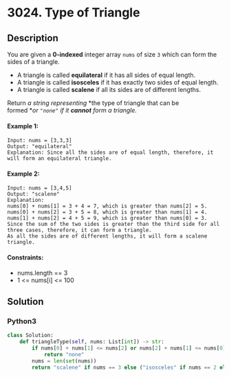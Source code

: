 # 3024. Type of Triangle


## Description
You are given a **0-indexed** integer array `nums` of size `3` which can form the sides of a triangle.

-   A triangle is called **equilateral** if it has all sides of equal length.
-   A triangle is called **isosceles** if it has exactly two sides of equal length.
-   A triangle is called **scalene** if all its sides are of different lengths.

Return *a string representing* *the type of triangle that can be formed **or *`"none"`* if it **cannot** form a triangle.*

#### Example 1:
```
Input: nums = [3,3,3]
Output: "equilateral"
Explanation: Since all the sides are of equal length, therefore, it will form an equilateral triangle.
```

#### Example 2:
```
Input: nums = [3,4,5]
Output: "scalene"
Explanation: 
nums[0] + nums[1] = 3 + 4 = 7, which is greater than nums[2] = 5.
nums[0] + nums[2] = 3 + 5 = 8, which is greater than nums[1] = 4.
nums[1] + nums[2] = 4 + 5 = 9, which is greater than nums[0] = 3. 
Since the sum of the two sides is greater than the third side for all three cases, therefore, it can form a triangle.
As all the sides are of different lengths, it will form a scalene triangle.
```

#### Constraints:
- nums.length == 3
- 1 <= nums[i] <= 100


## Solution

### Python3
```python
class Solution:
    def triangleType(self, nums: List[int]) -> str:
        if nums[0] + nums[1] <= nums[2] or nums[2] + nums[1] <= nums[0] or nums[0] + nums[2] <= nums[1]:
            return "none"
        nums = len(set(nums))
        return "scalene" if nums == 3 else ("isosceles" if nums == 2 else "equilateral")
```
